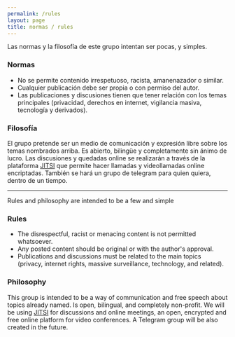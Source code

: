 ```yaml
---
permalink: /rules
layout: page
title: normas / rules
---
```


Las normas y la filosofía de este grupo intentan ser pocas, y simples. 

### Normas

- No se permite contenido irrespetuoso, racista, amanenazador o similar. 
- Cualquier publicación debe ser propia o con permiso del autor. 
- Las publicaciones y discusiones tienen que tener relación con los temas principales (privacidad, derechos en internet, vigilancia masiva, tecnología y derivados).

### Filosofía

El grupo pretende ser un medio de comunicación y expresión libre sobre los temas nombrados arriba. Es abierto, bilingüe y completamente sin ánimo de lucro. Las discusiones y quedadas online se realizarán a través de la plataforma [JITSI](https://jitsi.org) que permite hacer llamadas y videollamadas online encriptadas. También se hará un grupo de telegram para quien quiera, dentro de un tiempo.

---

Rules and philosophy are intended to be a few and simple 

### Rules

- The disrespectful, racist or menacing content is not permitted whatsoever. 
- Any posted content should be original or with the author's approval. 
- Publications and discussions must be related to the main topics (privacy, internet rights, massive surveillance, technology, and related).

### Philosophy

This group is intended to be a way of communication and free speech about topics already named. Is open, bilingual, and completely non-profit. We will be using [JITSI](https://jitsi.org) for discussions and online meetings, an open, encrypted and free online platform for video conferences. A Telegram group will be also created in the future. 
